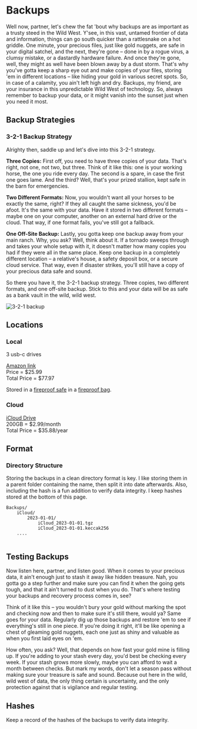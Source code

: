 # Backups

Well now, partner, let's chew the fat 'bout why backups are as important as a trusty steed in the Wild West. Y'see, in this vast, untamed frontier of data and information, things can go south quicker than a rattlesnake on a hot griddle. One minute, your precious files, just like gold nuggets, are safe in your digital satchel, and the next, they're gone – done in by a rogue virus, a clumsy mistake, or a dastardly hardware failure. And once they're gone, well, they might as well have been blown away by a dust storm. That's why you've gotta keep a sharp eye out and make copies of your files, storing 'em in different locations – like hiding your gold in various secret spots. So, in case of a calamity, you ain't left high and dry. Backups, my friend, are your insurance in this unpredictable Wild West of technology. So, always remember to backup your data, or it might vanish into the sunset just when you need it most.

## Backup Strategies

### 3-2-1 Backup Strategy

Alrighty then, saddle up and let's dive into this 3-2-1 strategy.

**Three Copies:** First off, you need to have three copies of your data. That's right, not one, not two, but three. Think of it like this: one is your working horse, the one you ride every day. The second is a spare, in case the first one goes lame. And the third? Well, that's your prized stallion, kept safe in the barn for emergencies.

**Two Different Formats:** Now, you wouldn't want all your horses to be exactly the same, right? If they all caught the same sickness, you'd be afoot. It's the same with your data. Have it stored in two different formats – maybe one on your computer, another on an external hard drive or the cloud. That way, if one format fails, you've still got a fallback.

**One Off-Site Backup:** Lastly, you gotta keep one backup away from your main ranch. Why, you ask? Well, think about it. If a tornado sweeps through and takes your whole setup with it, it doesn't matter how many copies you had if they were all in the same place. Keep one backup in a completely different location – a relative's house, a safety deposit box, or a secure cloud service. That way, even if disaster strikes, you'll still have a copy of your precious data safe and sound.

So there you have it, the 3-2-1 backup strategy. Three copies, two different formats, and one off-site backup. Stick to this and your data will be as safe as a bank vault in the wild, wild west.

![3-2-1 backup](https://www.handybackup.net/images/features/3-2-1-backup-rule.png)

## Locations

### Local

3 usb-c drives

[Amazon link](https://www.amazon.com/dp/B09WB2NL8W/)<br>
Price = $25.99<br>
Total Price = $77.97<br>

Stored in a [fireproof safe](https://www.amazon.com/Yuanshikj-Electronic-Security-Fireproof-Business/dp/B078MYJYD5/) in a [fireproof bag](https://www.amazon.com/ROLOWAY-Fireproof-inches-Non-Itchy-Valuables/dp/B07WVC24BP/).

### Cloud

[iCloud Drive](https://www.icloud.com/storage/)<br>
200GB = $2.99/month<br>
Total Price = $35.88/year

## Format

### Directory Structure

Storing the backups in a clean directory format is key. I like storing them in a parent folder containing the name, then split it into date afterwards. Also, including the hash is a fun addition to verify data integrity. I keep hashes stored at the bottom of this page.

```
Backups/
    iCloud/
        2023-01-01/
            iCloud_2023-01-01.tgz
            iCloud_2023-01-01.keccak256
    ....


```

## Testing Backups

Now listen here, partner, and listen good. When it comes to your precious data, it ain't enough just to stash it away like hidden treasure. Nah, you gotta go a step further and make sure you can find it when the going gets tough, and that it ain't turned to dust when you do. That's where testing your backups and recovery process comes in, see?

Think of it like this – you wouldn't bury your gold without marking the spot and checking now and then to make sure it's still there, would ya? Same goes for your data. Regularly dig up those backups and restore 'em to see if everything's still in one piece. If you're doing it right, it'll be like opening a chest of gleaming gold nuggets, each one just as shiny and valuable as when you first laid eyes on 'em.

How often, you ask? Well, that depends on how fast your gold mine is filling up. If you're adding to your stash every day, you'd best be checking every week. If your stash grows more slowly, maybe you can afford to wait a month between checks. But mark my words, don't let a season pass without making sure your treasure is safe and sound. Because out here in the wild, wild west of data, the only thing certain is uncertainty, and the only protection against that is vigilance and regular testing.

## Hashes

Keep a record of the hashes of the backups to verify data integrity.
